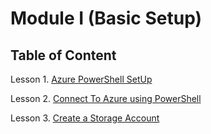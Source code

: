 # Module I (Basic Setup)

## Table of Content

Lesson 1. [Azure PowerShell SetUp](https://github.com/abhishekanand/AzureLearning/blob/master/Module%20I/L1-AzurePowershellSetup.md)

Lesson 2. [Connect To Azure using PowerShell](https://github.com/abhishekanand/AzureLearning/blob/master/Module%20I/L2-ConnectToAzure.md)

Lesson 3. [Create a Storage Account](https://github.com/abhishekanand/AzureLearning/blob/master/Module%20I/L3-CreateStorageAccount.md)
